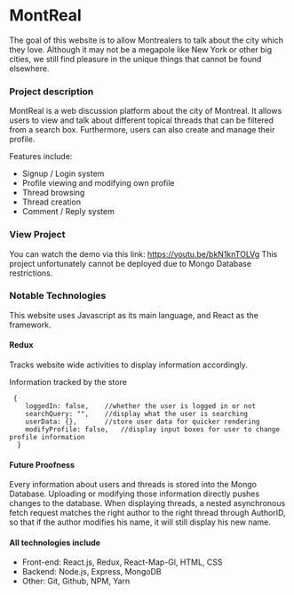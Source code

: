 # MontReal #
The goal of this website is to allow Montrealers to talk about the city which they love. 
Although it may not be a megapole like New York or other big cities, we still find pleasure in the unique things that cannot be found elsewhere.

### Project description ###
MontReal is a web discussion platform about the city of Montreal. It allows users to view and talk about different topical threads that can  be filtered from a search box. Furthermore, users can also create and manage their profile.

Features include:
  - Signup / Login system
  - Profile viewing and modifying own profile
  - Thread browsing
  - Thread creation
  - Comment / Reply system
  
### View Project ###
You can watch the demo via this link: https://youtu.be/bkN1knTOLVg
This project unfortunately cannot be deployed due to Mongo Database restrictions.

### Notable Technologies ###
This website uses Javascript as its main language, and React as the framework. 

#### Redux ####
Tracks website wide activities to display information accordingly.

Information tracked by the store
```
 {
    loggedIn: false,    //whether the user is logged in or not
    searchQuery: "",    //display what the user is searching
    userData: {},       //store user data for quicker rendering
    modifyProfile: false,   //display input boxes for user to change profile information
  }
```

#### Future Proofness ####
Every information about users and threads is stored into the Mongo Database. Uploading or modifying those information directly pushes changes to the database. When displaying threads, a nested asynchronous fetch request matches the right author to the right thread through AuthorID, so that if the author modifies his name, it will still display his new name.

#### All technologies include ####
  - Front-end: React.js, Redux, React-Map-Gl, HTML, CSS
  - Backend: Node.js, Express, MongoDB
  - Other: Git, Github, NPM, Yarn


